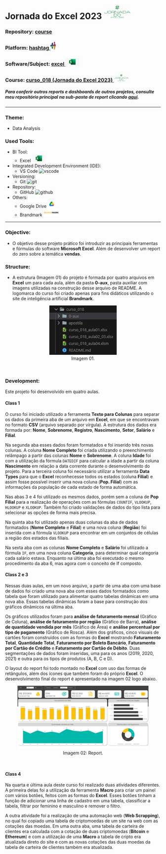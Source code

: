 # Jornada do Excel 2023   <img src="./0-aux/logo_course.jpg" alt="curso_018" width="auto" height="45">

### Repository: [course](../../../)
### Platform: <a href="../../">hashtag   <img src="https://github.com/PedroHeeger/main/blob/main/0-aux/logos/plataforma/hashtag.png" alt="hashtag" width="auto" height="25"></a>
### Software/Subject: <a href="../">excel   <img src="https://github.com/PedroHeeger/main/blob/main/0-aux/logos/software/microsoft_excel.png" alt="excel" width="auto" height="25"></a>
### Course: <a href="./curso_018">curso_018 (Jornada do Excel 2023)   <img src="./0-aux/logo_course.jpg" alt="curso_018" width="auto" height="25"></a>

##### Para conferir outros reports e dashboards de outros projetos, consulte meu repositório principal na sub-pasta de report clicando [aqui](https://github.com/PedroHeeger/main/tree/main/report).

---

### Theme:
- Data Analysis

### Used Tools:
- BI Tool: 
  - Excel <img src="https://github.com/PedroHeeger/main/blob/main/0-aux/logos/software/microsoft_excel.png" alt="microsoft_excel" width="auto" height="25">
- Integrated Development Environment (IDE):
  - VS Code   <img src="https://cdn.jsdelivr.net/gh/devicons/devicon/icons/vscode/vscode-original.svg" alt="vscode" width="auto" height="25">
- Versioning: 
  - Git   <img src="https://cdn.jsdelivr.net/gh/devicons/devicon/icons/git/git-original.svg" alt="git" width="auto" height="25">
- Repository:
  - GitHub   <img src="https://cdn.jsdelivr.net/gh/devicons/devicon/icons/github/github-original.svg" alt="github" width="auto" height="25">
- Others:
  - Google Drive <img src="https://github.com/PedroHeeger/main/blob/main/0-aux/logos/software/google_drive.png" alt="google_drive" width="auto" height="25">
  - Brandmark <img src="https://github.com/PedroHeeger/main/blob/main/0-aux/logos/sites/ai_brandmark.png" alt="brandmark" width="auto" height="25">

---

### Objective:
- O objetivo desse projeto prático foi introduzir as principais ferramentas e fórmulas do software **Microsoft Excel**. Além de desenvolver um report do zero sobre a temática **vendas**.

### Structure:
- A estrutura (Imagem 01) do projeto é formada por quatro arquivos em **Excel** um para cada aula, além da pasta **0-aux**, pasta auxiliar com imagens utilizadas na construção desse arquivo de README. A logomarca do curso foi criado apenas para fins didáticos utilizando o site de inteligência artificial **Brandmark**.

<div align="Center"><figure>
    <img src="./0-aux/img01.PNG" alt="img01"><br>
    <figcaption>Imagem 01.</figcaption>
</figure></div><br>

### Development:
Este projeto foi desenvolvido em quatro aulas.

#### Class 1
O curso foi iniciado utilizado a ferramenta **Texto para Colunas** para separar os dados da primeira aba de um arquivo em **Excel**, em que se encontravam no formato **CSV** (arquivo separado por vírgula). A estrutura dos dados era formada por: **Nome**, **Sobrenome**, **Registro**, **Nascimento**, **Setor**, **Salário** e **Filial**.

Na segunda aba esses dados foram formatados e foi inserido três novas colunas. A coluna **Nome Completo** foi criada utilizando o preenchimento relâmpago a partir das colunas **Nome** e **Sobrenome**. A coluna **Idade** foi com a utilização da fórmula `DATEDIF` para calcular a idade a partir da coluna **Nascimento** em relação a data corrente durante o desenvolvimento do projeto. Para a terceira coluna foi necessário utilizar a ferramenta **Data Types** para que o **Excel** reconhecesse todos os estados (coluna **Filial**) e assim fosse possível inserir uma nova coluna (**Pop. Filial**) com as informações da população de cada estado de forma automática.

Nas abas 3 e 4 foi utilizado os mesmos dados, porém sem a coluna de **Pop Filial** para a realização de operações com as fórmulas `COUNTIF`, `VLOOKUP`, `HLOOKUP` e `XLOOKUP`. Também foi criado validações de dados do tipo lista para selecionar as opções de forma mais precisa.

Na quinta aba foi utilizado apenas duas colunas da aba de dados formatados (**Nome Completo** e **Filial**) e uma nova coluna (**Região**) foi inserida com a fórmula `VLOOKUP` para encontrar em um conjuntos de células a região dos estados das filiais.

Na sexta aba com as colunas **Nome Completo** e **Salário** foi utilizado a fórmula `IF`, em uma nova coluna **Categoria**, para determinar qual categoria cada salário estava. Enquanto na última aba foi executado o mesmo procedimento da aba 6, mas agora com o conceito de If composto.

#### Class 2 e 3
Nessas duas aulas, em um novo arquivo, a partir de uma aba com uma base de dados foi criado uma nova aba com esses dados formatados como tabela que foram utilizado para alimentar quatro tabelas dinâmicas em uma nova aba. Essas tabelas dinâmicas foram a base para construção dos gráficos dinâmicos na última aba.

Os gráficos utilizados foram para **análise de faturamento mensal** (Gráfico de Coluna), **análise de faturamento por região** (Gráfico de Barra), **análise de quantidade vendida por mês** (Gráfico de Área) e **análise percentual por tipo de pagamento** (Gráfico de Rosca). Além dos gráficos, cinco visuais de cartões foram construídos com as formas do **Excel** mostrando **Faturamento Total**, **Quantidade Total**, **Faturamento por Boleto Bancário**, **Faturamento por Cartão de Crédito** e **Faturamento por Cartão de Débito**. Duas segmentações de dados foram inseridas, uma para os anos (2019, 2020, 2021) e outra para os tipos de produtos (A, B, C e D).

O layout do report foi todo montado no **Excel** com uso das formas de retângulos, além dos ícones que também foram do próprio **Excel**. O desenvolvimento final do report é apresentado na imagem 02 logo abaixo.

<div align="Center"><figure>
    <img src="./0-aux/rep_vendas_curso_018.png" alt="img02"><br>
    <figcaption>Imagem 02: Report.</a></figcaption>
</figure></div><br>


#### Class 4
Na quarta e última aula deste curso foi realizado duas atividades diferentes. A primeira delas foi a utilização da ferramenta **Macro** para criar um painel com vários botões, feitos com as formas do **Excel**. Esses botões tinham a função de adicionar uma linha de cadastro em uma tabela, classificar a tabela, filtrar por feminino e masculino e remover o filtro.

A outra atividade foi a realização de uma automação web (**Web Scrapping**), no qual foi copiado uma tabela de criptomoedas de um site na web com as cotações das moedas. Em uma outra aba, uma tabela de carteira de clientes era calculada com a cotação de duas criptomoedas (**Bitcoin** e **Ethereum**) e com a utilização de uma **Macro** a tabela de cripto era atualizada direto do site e com as novas cotações das duas moedas da tabela de carteira de clientes também era atualizada.